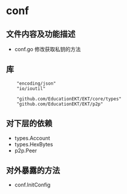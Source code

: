 # conf
## 文件内容及功能描述
* conf.go
修改获取私钥的方法

## 库
```
	"encoding/json"
	"io/ioutil"

	"github.com/EducationEKT/EKT/core/types"
	"github.com/EducationEKT/EKT/p2p"
```

## 对下层的依赖
* types.Account
* types.HexBytes
* p2p.Peer

## 对外暴露的方法
* conf.InitConfig

